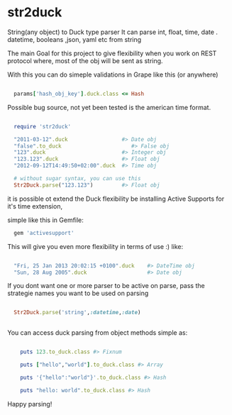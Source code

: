 str2duck
========

String(any object) to Duck type parser
It can parse int, float, time, date . datetime, booleans ,json, yaml etc from string

The main Goal for this project to give flexibility when you work on REST protocol where,
most of the obj will be sent as string.

With this you can do simeple validations in Grape like this (or anywhere)
```ruby

  params['hash_obj_key'].duck.class <= Hash
```

Possible bug source, not yet been tested is the american time format.

```ruby

  require 'str2duck'

  "2011-03-12".duck                 #> Date obj
  "false".to_duck                      #> False obj
  "123".duck                        #> Integer obj
  "123.123".duck                    #> Float obj
  "2012-09-12T14:49:50+02:00".duck  #> Time obj

  # without sugar syntax, you can use this
  Str2Duck.parse("123.123")         #> Float obj
```

it is possible ot extend the Duck flexibility be installing Active Supports for it's time extension,

simple like this in Gemfile:

```ruby
  gem 'activesupport'
```

This will give you even more flexibility in terms of use :)
like:

```ruby

  "Fri, 25 Jan 2013 20:02:15 +0100".duck    #> DateTime obj
  "Sun, 28 Aug 2005".duck                   #> Date obj

```

If you dont want one or more parser to be active on parse, pass the strategie names you want to be used on parsing

```ruby

  Str2Duck.parse('string',:datetime,:date)
  
```

You can access duck parsing from object methods simple as:
```ruby

    puts 123.to_duck.class #> Fixnum

    puts ["hello","world"].to_duck.class #> Array

    puts '{"hello":"world"}'.to_duck.class #> Hash

    puts "hello: world".to_duck.class #> Hash

```

Happy parsing!
